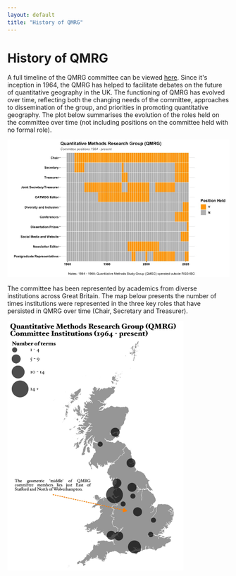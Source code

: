 ```yaml
---
layout: default
title: "History of QMRG"
---
```


# History of QMRG

A full timeline of the QMRG committee can be viewed [here](https://qmrg.github.io/past_committee.md). Since it's inception in 1964, the QMRG has helped to facilitate debates on the future of quantitative geography in the UK. The functioning of QMRG has evolved over time, reflecting both the changing needs of the committee, approaches to dissemination of the group, and priorities in promoting quantitative geography. The plot below summarises the evolution of the roles held on the committee over time (not including positions on the committee held with no formal role).

<img src="/images/Historical Heatmap.jpeg" alt="drawing" width="600"/>

The committee has been represented by academics from diverse institutions across Great Britain. The map below presents the number of times institutions were represented in the three key roles that have persisted in QMRG over time (Chair, Secretary and Treasurer). 

<img src="/images/Institutional Geographies.jpeg" alt="drawing" width="400"/>

